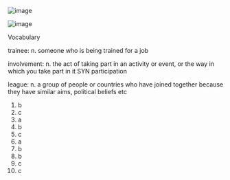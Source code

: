 ![image](https://github.com/jeuneseven/ReadingNotes/assets/8426758/b4f9c41a-a020-4b78-94fa-0398e6739436)

![image](https://github.com/jeuneseven/ReadingNotes/assets/8426758/582ce08a-de27-43a7-8e74-79212e0b7984)

Vocabulary

trainee: n. someone who is being trained for a job

involvement: n. the act of taking part in an activity or event, or the way in which you take part in it SYN participation

league: n. a group of people or countries who have joined together because they have similar aims, political beliefs etc

1. b
2. c
3. a
4. b
5. c
6. a
7. b
8. b
9. c
10. c
